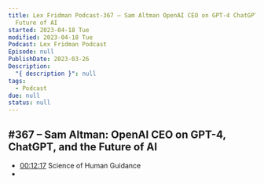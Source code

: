 ```yaml
---
title: Lex Fridman Podcast-367 – Sam Altman OpenAI CEO on GPT-4 ChatGPT and the
  Future of AI
started: 2023-04-18 Tue
modified: 2023-04-18 Tue
Podcast: Lex Fridman Podcast
Episode: null
PublishDate: 2023-03-26
Description:
  "{ description }": null
tags:
  - Podcast
due: null
status: null
---
```

## #367 – Sam Altman: OpenAI CEO on GPT-4, ChatGPT, and the Future of AI
- [00:12:17](obsidian://podnotes?episodeName=%23367+%E2%80%93+Sam+Altman%3A+OpenAI+CEO+on+GPT-4%2C+ChatGPT%2C+and+the+Future+of+AI&url=https%3A%2F%2Flexfridman.com%2Ffeed%2Fpodcast%2F&time=737.594726) Science of Human Guidance
- 